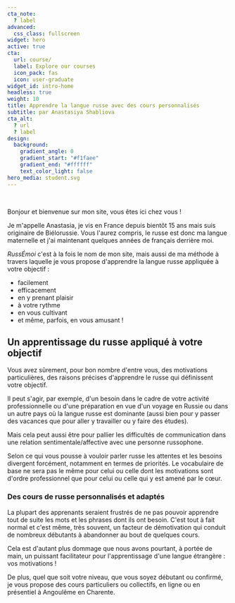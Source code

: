 ```yaml
---
cta_note:
  ? label
advanced:
  css_class: fullscreen
widget: hero
active: true
cta:
  url: course/
  label: Explore our courses
  icon_pack: fas
  icon: user-graduate
widget_id: intro-home
headless: true
weight: 10
title: Apprendre la langue russe avec des cours personnalisés
subtitle: par Anastasiya Shabliova
cta_alt:
  ? url
  ? label
design:
  background:
    gradient_angle: 0
    gradient_start: "#f1faee"
    gradient_end: "#ffffff"
    text_color_light: false
hero_media: student.svg
---
```

<br>

Bonjour et bienvenue sur mon site, vous êtes ici chez vous !

Je m'appelle Anastasia, je vis en France depuis bientôt 15 ans mais suis originaire de Biélorussie. Vous l'aurez compris, le russe est donc ma langue maternelle et j'ai maintenant quelques années de français derrière moi.

*RussÉmoi* c'est à la fois le nom de mon site, mais aussi de ma méthode à travers laquelle je vous propose d'apprendre la langue russe appliquée à votre objectif :

* facilement
* efficacement
* en y prenant plaisir
* à votre rythme
* en vous cultivant
* et même, parfois, en vous amusant !

## Un apprentissage du russe appliqué à votre objectif

Vous avez sûrement, pour bon nombre d'entre vous, des motivations particulières, des raisons précises d'apprendre le russe qui définissent votre objectif.

Il peut s'agir, par exemple, d'un besoin dans le cadre de votre activité professionnelle ou d'une préparation en vue d'un voyage en Russie ou dans un autre pays où la langue russe est dominante (aussi bien pour y passer des vacances que pour aller y travailler ou y faire des études).

Mais cela peut aussi être pour pallier les difficultés de communication dans une relation sentimentale/affective avec une personne russophone.

Selon ce qui vous pousse à vouloir parler russe les attentes et les besoins divergent forcément, notamment en termes de priorités. Le vocabulaire de base ne sera pas le même pour celui ou celle dont les motivations sont d'ordre professionnel que pour celui ou celle qui y est amené par le cœur.

### Des cours de russe personnalisés et adaptés

La plupart des apprenants seraient frustrés de ne pas pouvoir apprendre tout de suite les mots et les phrases dont ils ont besoin. 
C'est tout à fait normal et c'est même, très souvent, un facteur de démotivation qui conduit de nombreux débutants à abandonner au bout de quelques cours.

Cela est d'autant plus dommage que nous avons pourtant, à portée de main, un puissant facilitateur pour l'apprentissage d'une langue étrangère : vos motivations !

De plus, quel que soit votre niveau, que vous soyez débutant ou confirmé, je vous propose des cours particuliers ou collectifs, en ligne ou en présentiel à Angoulême en Charente.